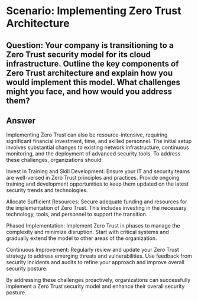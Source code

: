 # Scenario: Implementing Zero Trust Architecture 

## Question: Your company is transitioning to a Zero Trust security model for its cloud infrastructure. Outline the key components of Zero Trust architecture and explain how you would implement this model. What challenges might you face, and how would you address them? 

## Answer
Implementing Zero Trust can also be resource-intensive, requiring significant financial investment, time, and skilled personnel. The initial setup involves substantial changes to existing network infrastructure, continuous monitoring, and the deployment of advanced security tools. To address these challenges, organizations should:

Invest in Training and Skill Development: Ensure your IT and security teams are well-versed in Zero Trust principles and practices. Provide ongoing training and development opportunities to keep them updated on the latest security trends and technologies.

Allocate Sufficient Resources: Secure adequate funding and resources for the implementation of Zero Trust. This includes investing in the necessary technology, tools, and personnel to support the transition.

Phased Implementation: Implement Zero Trust in phases to manage the complexity and minimize disruption. Start with critical systems and gradually extend the model to other areas of the organization.

Continuous Improvement: Regularly review and update your Zero Trust strategy to address emerging threats and vulnerabilities. Use feedback from security incidents and audits to refine your approach and improve overall security posture.

By addressing these challenges proactively, organizations can successfully implement a Zero Trust security model and enhance their overall security posture.
